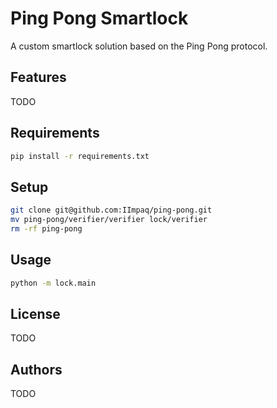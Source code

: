 # Ping Pong Smartlock
A custom smartlock solution based on the Ping Pong protocol.

## Features
TODO

## Requirements
```bash
pip install -r requirements.txt
```

## Setup
```bash
git clone git@github.com:IImpaq/ping-pong.git
mv ping-pong/verifier/verifier lock/verifier
rm -rf ping-pong
```

## Usage
```bash
python -m lock.main
```

## License
TODO

## Authors
TODO
